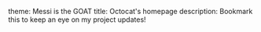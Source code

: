theme: Messi is the GOAT
title: Octocat's homepage
description: Bookmark this to keep an eye on my project updates!
